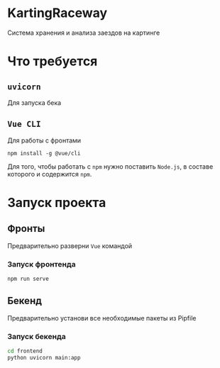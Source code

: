 # KartingRaceway
Система хранения и анализа заездов на картинге

# Что требуется
## `uvicorn`
Для запуска бека

## `Vue CLI`
Для работы с фронтами

`npm install -g @vue/cli`

Для того, чтобы работать с `npm` нужно поставить `Node.js`, в составе которого и содержится `npm`.

# Запуск проекта
## Фронты
Предварительно разверни `Vue` командой 
### Запуск фронтенда
```sh
npm run serve
```

## Бекенд
Предварительно установи все необходимые пакеты из Pipfile
### Запуск бекенда
```sh
cd frontend
python uvicorn main:app
```
